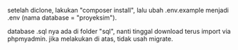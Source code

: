 setelah diclone, lakukan "composer install", lalu ubah .env.example menjadi .env (nama database = "proyeksim").

database .sql nya ada di folder "sql", nanti tinggal download terus import via phpmyadmin.
jika melakukan di atas, tidak usah migrate.